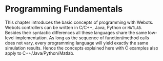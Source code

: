 # Programming Fundamentals

This chapter introduces the basic concepts of programming with Webots. Webots
controllers can be written in C/C++, Java, Python or `MATLAB`. Besides their
syntactic differences all these languages share the same low-level
implementation. As long as the sequence of function/method calls does not vary,
every programming language will yield exactly the same simulation results. Hence
the concepts explained here with C examples also apply to
C++/Java/Python/Matlab.

